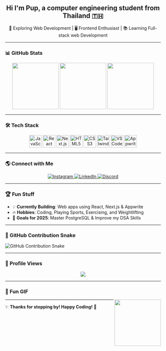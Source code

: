 <h2 align="center">Hi I'm Pup, a computer engineering student from Thailand 🇹🇭</h2>

<p align="center">
  🚀 Exploring Web Development | 🖥️ Frontend Enthusiast | 📚 Learning Full-stack web Development
</p>

---

### 📊 GitHub Stats  

<div align="center">
  <img src="https://github-readme-stats.vercel.app/api?username=pupiesa&theme=dark&show_icons=true&hide_border=false&count_private=true" height="150" />
  <img src="https://github-readme-streak-stats.herokuapp.com/?user=pupiesa&theme=dark&hide_border=false" height="150" />
  <img src="https://github-readme-stats.vercel.app/api/top-langs/?username=pupiesa&theme=dark&show_icons=true&hide_border=false&layout=compact" height="150" />
</div>

---

### 🛠️ Tech Stack  

<div align="center">
  <img src="https://cdn.jsdelivr.net/gh/devicons/devicon/icons/javascript/javascript-original.svg" height="40" alt="JavaScript" />
  <img src="https://cdn.jsdelivr.net/gh/devicons/devicon/icons/react/react-original.svg" height="40" alt="React" />
  <img src="https://cdn.jsdelivr.net/gh/devicons/devicon/icons/nextjs/nextjs-original.svg" height="40" alt="Next.js" />
  <img src="https://cdn.jsdelivr.net/gh/devicons/devicon/icons/html5/html5-original.svg" height="40" alt="HTML5" />
  <img src="https://cdn.jsdelivr.net/gh/devicons/devicon/icons/css3/css3-original.svg" height="40" alt="CSS3" />
  <img src="https://cdn.jsdelivr.net/gh/devicons/devicon/icons/tailwindcss/tailwindcss-original-wordmark.svg" height="40" alt="TailwindCSS" />
  <img src="https://cdn.jsdelivr.net/gh/devicons/devicon/icons/vscode/vscode-original.svg" height="40" alt="VSCode" />
  <img src="https://cdn.jsdelivr.net/gh/devicons/devicon/icons/appwrite/appwrite-original.svg" height="40" alt="Appwrite" />
</div>

---

### 🌎 Connect with Me  

<p align="center">
  <a href="https://www.instagram.com/puppuppuppuppup.pup/" target="_blank">
    <img src="https://img.shields.io/badge/Instagram-%23E4405F.svg?style=for-the-badge&logo=instagram&logoColor=white" alt="Instagram" />
  </a>
  <a href="https://www.linkedin.com/in/dutsakorn-tubsang-9a1b38256/" target="_blank">
    <img src="https://img.shields.io/badge/LinkedIn-%230077B5.svg?style=for-the-badge&logo=linkedin&logoColor=white" alt="LinkedIn" />
  </a>
  <a href="https://discord.com/users/puppiesa" target="_blank">
    <img src="https://img.shields.io/badge/Discord-%237289DA.svg?style=for-the-badge&logo=discord&logoColor=white" alt="Discord" />
  </a>
</p>

---

### 🏆 Fun Stuff  

- 💡 **Currently Building**: Web apps using React, Next.js & Appwrite  
- 🔥 **Hobbies**: Coding, Playing Sports, Exercising, and Weightlifting  
- 🎯 **Goals for 2025**: Master PostgreSQL & Improve my DSA Skills  

---

### 🐍 GitHub Contribution Snake  

<picture>
  <source media="(prefers-color-scheme: dark)" srcset="https://raw.githubusercontent.com/pupiesa/puppiesa/63259d68221815991d37d618b6e7684cb57cdac8/snake.svg" />
  <source media="(prefers-color-scheme: light)" srcset="https://raw.githubusercontent.com/puppiesa/puppiesa/output/snake.svg" />
  <img alt="GitHub Contribution Snake" src="https://raw.githubusercontent.com/puppiesa/puppiesa/output/snake.svg" />
</picture>

---

### 🎯 Profile Views  

<div align="center">
  <img src="https://profile-counter.glitch.me/puppiesa/count.svg?"  />
</div>

---

### 🎉 Fun GIF  

<img align="right" height="150" src="https://media0.giphy.com/media/v1.Y2lkPTc5MGI3NjExbmRibGF2Y3Frbjd1MzQwNHE2M2JtanhlbXJodmFrZnBqY2hkbGlvbyZlcD12MV9pbnRlcm5hbF9naWZfYnlfaWQmY3Q9Zw/qijwTwQrMnC6c/giphy.gif"  />

---

✨ **Thanks for stopping by! Happy Coding!** 🚀
